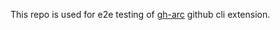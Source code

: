 This repo is used for e2e testing of [gh-arc](https://github.com/serpro69/gh-arc) github cli extension.
